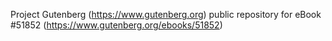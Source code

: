 Project Gutenberg (https://www.gutenberg.org) public repository for
eBook #51852 (https://www.gutenberg.org/ebooks/51852)
